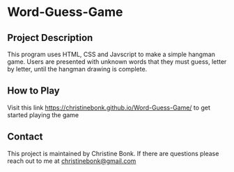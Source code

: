 # Word-Guess-Game

 ## Project Description

 This program uses HTML, CSS and Javscript to make a simple hangman game. Users are presented with unknown words that they must guess, letter by letter, until the hangman drawing is complete.

 ## How to Play

 Visit this link https://christinebonk.github.io/Word-Guess-Game/ to get started playing the game

 ## Contact

 This project is maintained by Christine Bonk. If there are questions please reach out to me at christinebonk@gmail.com